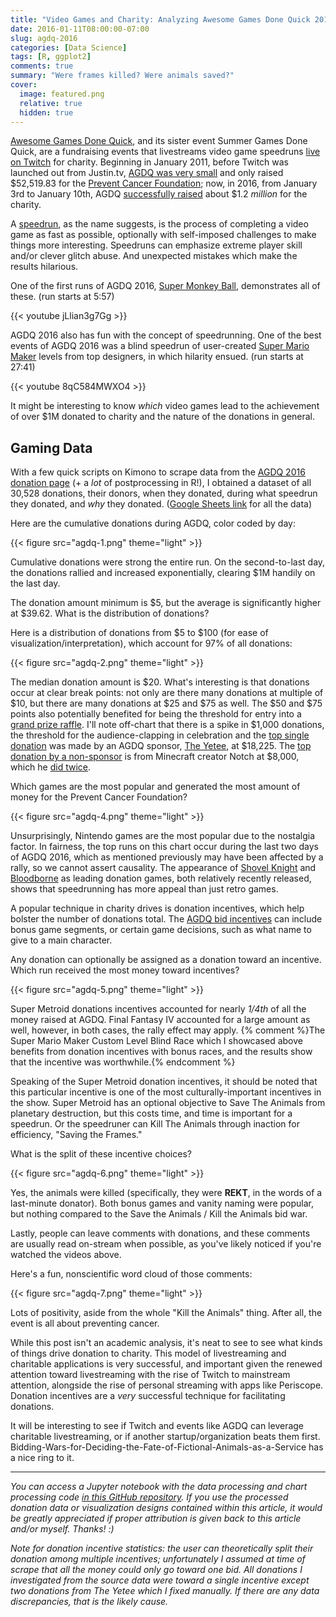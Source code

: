 ```yaml
---
title: "Video Games and Charity: Analyzing Awesome Games Done Quick 2016 Donations"
date: 2016-01-11T08:00:00-07:00
slug: agdq-2016
categories: [Data Science]
tags: [R, ggplot2]
comments: true
summary: "Were frames killed? Were animals saved?"
cover:
  image: featured.png
  relative: true
  hidden: true
---
```


[Awesome Games Done Quick](https://gamesdonequick.com), and its sister event Summer Games Done Quick, are a fundraising events that livestreams video game speedruns [live on Twitch](http://www.twitch.tv/gamesdonequick/profile) for charity. Beginning in January 2011, before Twitch was launched out from Justin.tv, [AGDQ was very small](https://en.wikipedia.org/wiki/Awesome_Games_Done_Quick_and_Summer_Games_Done_Quick#List_of_marathons) and only raised $52,519.83 for the [Prevent Cancer Foundation](http://preventcancer.org); now, in 2016, from January 3rd to January 10th, AGDQ [successfully raised](https://gamesdonequick.com/tracker/index/agdq2016) about $1.2 _million_ for the charity.

A [speedrun](https://en.wikipedia.org/wiki/Speedrun), as the name suggests, is the process of completing a video game as fast as possible, optionally with self-imposed challenges to make things more interesting. Speedruns can emphasize extreme player skill and/or clever glitch abuse. And unexpected mistakes which make the results hilarious.

One of the first runs of AGDQ 2016, [Super Monkey Ball](https://www.youtube.com/watch?v=jLlian3g7Gg), demonstrates all of these. (run starts at 5:57)

{{< youtube jLlian3g7Gg >}}

AGDQ 2016 also has fun with the concept of speedrunning. One of the best events of AGDQ 2016 was a blind speedrun of user-created [Super Mario Maker](https://www.youtube.com/watch?v=8qC584MWXO4) levels from top designers, in which hilarity ensued. (run starts at 27:41)

{{< youtube 8qC584MWXO4 >}}

It might be interesting to know _which_ video games lead to the achievement of over $1M donated to charity and the nature of the donations in general.

## Gaming Data

With a few quick scripts on Kimono to scrape data from the [AGDQ 2016 donation page](https://gamesdonequick.com/tracker/donations/agdq2016) (+ a _lot_ of postprocessing in R!), I obtained a dataset of all 30,528 donations, their donors, when they donated, during what speedrun they donated, and _why_ they donated. ([Google Sheets link](https://docs.google.com/spreadsheets/d/1yyfkS0jvRK1cWrQesYiBn1TMGC93lo1MqahcU3XeGIU/edit?usp=sharing) for all the data)

Here are the cumulative donations during AGDQ, color coded by day:

{{< figure src="agdq-1.png" theme="light" >}}

Cumulative donations were strong the entire run. On the second-to-last day, the donations rallied and increased exponentially, clearing $1M handily on the last day.

The donation amount minimum is $5, but the average is significantly higher at $39.62. What is the distribution of donations?

Here is a distribution of donations from $5 to $100 (for ease of visualization/interpretation), which account for 97% of all donations:

{{< figure src="agdq-2.png" theme="light" >}}

The median donation amount is $20. What's interesting is that donations occur at clear break points: not only are there many donations at multiple of $10, but there are many donations at $25 and $75 as well. The $50 and $75 points also potentially benefited for being the threshold for entry into a [grand prize raffle](https://gamesdonequick.com/tracker/prizes/agdq2016). I'll note off-chart that there is a spike in $1,000 donations, the threshold for the audience-clapping in celebration and the [top single donation](https://gamesdonequick.com/tracker/donation/212588) was made by an AGDQ sponsor, [The Yetee](https://www.theyetee.com/), at $18,225. The [top donation by a non-sponsor](https://gamesdonequick.com/tracker/donation/209613) is from Minecraft creator Notch at $8,000, which he [did twice](https://gamesdonequick.com/tracker/donation/234071).

Which games are the most popular and generated the most amount of money for the Prevent Cancer Foundation?

{{< figure src="agdq-4.png" theme="light" >}}

Unsurprisingly, Nintendo games are the most popular due to the nostalgia factor. In fairness, the top runs on this chart occur during the last two days of AGDQ 2016, which as mentioned previously may have been affected by a rally, so we cannot assert causality. The appearance of [Shovel Knight](http://yachtclubgames.com/shovel-knight/) and [Bloodborne](https://en.wikipedia.org/wiki/Bloodborne) as leading donation games, both relatively recently released, shows that speedrunning has more appeal than just retro games.

A popular technique in charity drives is donation incentives, which help bolster the number of donations total. The [AGDQ bid incentives](https://gamesdonequick.com/tracker/bids/agdq2016) can include bonus game segments, or certain game decisions, such as what name to give to a main character.

Any donation can optionally be assigned as a donation toward an incentive. Which run received the most money toward incentives?

{{< figure src="agdq-5.png" theme="light" >}}

Super Metroid donations incentives accounted for nearly _1/4th_ of all the money raised at AGDQ. Final Fantasy IV accounted for a large amount as well, however, in both cases, the rally effect may apply. {% comment %}The Super Mario Maker Custom Level Blind Race which I showcased above benefits from donation incentives with bonus races, and the results show that the incentive was worthwhile.{% endcomment %}

Speaking of the Super Metroid donation incentives, it should be noted that this particular incentive is one of the most culturally-important incentives in the show. Super Metroid has an optional objective to Save The Animals from planetary destruction, but this costs time, and time is important for a speedrun. Or the speedruner can Kill The Animals through inaction for efficiency, "Saving the Frames."

What is the split of these incentive choices?

{{< figure src="agdq-6.png" theme="light" >}}

Yes, the animals were killed (specifically, they were **REKT**, in the words of a last-minute donator). Both bonus games and vanity naming were popular, but nothing compared to the Save the Animals / Kill the Animals bid war.

Lastly, people can leave comments with donations, and these comments are usually read on-stream when possible, as you've likely noticed if you're watched the videos above.

Here's a fun, nonscientific word cloud of those comments:

{{< figure src="agdq-7.png" theme="light" >}}

Lots of positivity, aside from the whole "Kill the Animals" thing. After all, the event is all about preventing cancer.

While this post isn't an academic analysis, it's neat to see to see what kinds of things drive donation to charity. This model of livestreaming and charitable applications is very successful, and important given the renewed attention toward livestreaming with the rise of Twitch to mainstream attention, alongside the rise of personal streaming with apps like Periscope. Donation incentives are a _very_ successful technique for facilitating donations.

It will be interesting to see if Twitch and events like AGDQ can leverage charitable livestreaming, or if another startup/organization beats them first. Bidding-Wars-for-Deciding-the-Fate-of-Fictional-Animals-as-a-Service has a nice ring to it.

---

_You can access a Jupyter notebook with the data processing and chart processing code [in this GitHub repository](https://github.com/minimaxir/agdq-2016). If you use the processed donation data or visualization designs contained within this article, it would be greatly appreciated if proper attribution is given back to this article and/or myself. Thanks! :)_

_Note for donation incentive statistics: the user can theoretically split their donation among multiple incentives; unfortunately I assumed at time of scrape that all the money could only go toward one bid. All donations I investigated from the source data were toward a single incentive except two donations from The Yetee which I fixed manually. If there are any data discrepancies, that is the likely cause._
